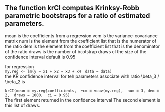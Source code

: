 ## The function krCI computes Krinksy-Robb parametric bootstraps for a ratio of estimated parameters.
 mean is the coefficients from a regression
 vcm is the variance-covariance matrix
 num is the element from the coefficient list that is the numerator of the ratio
 dem is the element from the coefficient list that is the denominator of the ratio
 draws is the number of bootstrap draws
 cI the size of the confidence interval default is 0.95

 for regression  
 `my.reg <- lm(y ~ x1 + x2 + x3 + x4, data = data)`  
 the KR confidence interval for teh parameters associate with ratio \beta_3  / \beta_2  is  
 
 `krCI(mean = my.reg$coefficients, 
        vcm = vcov(my.reg), 
        num = 3, dem = 2, 
        draws = 1000, 
        ci = 0.95)`  
The first element returned in the confidence interval
The second element is this list of draws.
